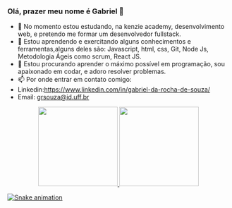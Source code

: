### Olá, prazer meu nome é Gabriel 👋
<!--
**gabrielrochasouza/gabrielrochasouza** is a ✨ _special_ ✨ repository because its `README.md` (this file) appears on your GitHub profile.

Here are some ideas to get you started:
-->
- 🔭 No momento estou estudando, na kenzie academy, desenvolvimento web, e pretendo me formar um desenvolvedor fullstack.
- 🌱 Estou aprendendo e exercitando alguns conhecimentos e ferramentas,alguns deles são: Javascript, html, css, Git, Node Js, Metodologia Ágeis como scrum, React JS.
- 👯 Estou procurando aprender o máximo possível em programação, sou apaixonado em codar, e adoro resolver problemas.
- 📫 Por onde entrar em contato comigo: 
- Linkedin:https://www.linkedin.com/in/gabriel-da-rocha-de-souza/
- Email: grsouza@id.uff.br
<!--
- ⚡ Fun fact: ...
-->
<div align="center">
  <a href="https://github.com/gabrielrochasouza">
  <img height="180em" src="https://github-readme-stats.vercel.app/api?username=gabrielrochasouza&show_icons=true&theme=dracula&include_all_commits=true&count_private=true"/>
  <img height="180em" src="https://github-readme-stats.vercel.app/api/top-langs/?username=gabrielrochasouza&layout=compact&langs_count=7&theme=dracula"/>
</div>
  
  ![Snake animation](https://github.com/gabrielrochasouza/gabrielrochasouza/blob/output/github-contribution-grid-snake.svg)
